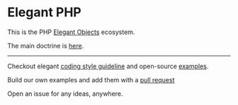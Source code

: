 # Elegant PHP

This is the PHP [Elegant Objects](https://www.amazon.com/dp/B09R21DKSC?binding=paperback) ecosystem.

The main doctrine is [here](https://github.com/elegant-php/doctrine).

- - -

Checkout elegant [coding style guideline](https://github.com/elegant-php/code-style) and open-source [examples](https://github.com/elegant-php/examples).

Build our own examples and add them with a [pull request](https://github.com/elegant-php/examples/pulls)

Open an issue for any ideas, anywhere.
